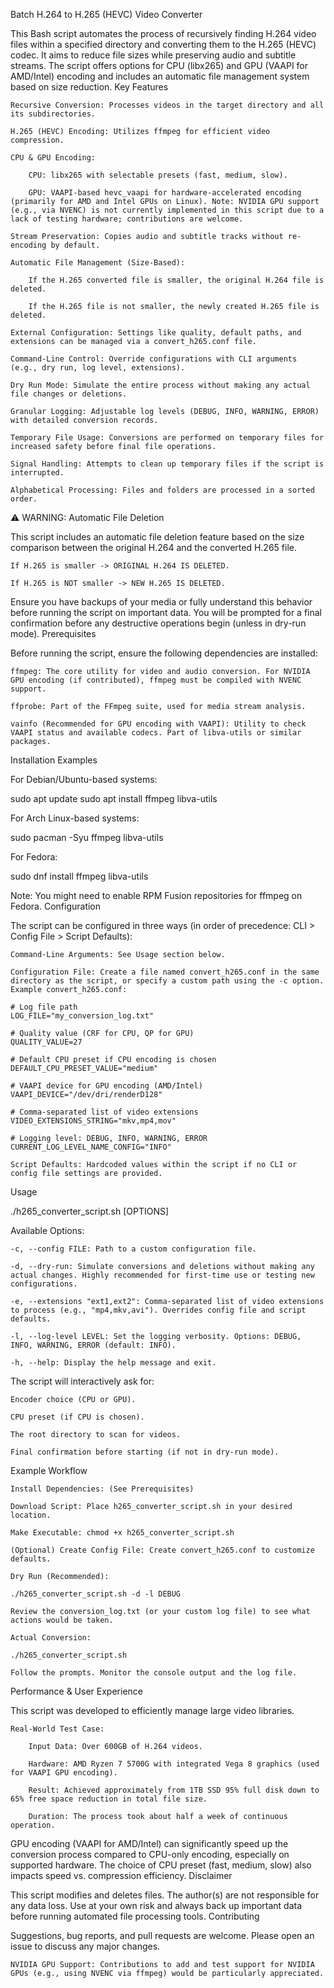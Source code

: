 Batch H.264 to H.265 (HEVC) Video Converter

This Bash script automates the process of recursively finding H.264 video files within a specified directory and converting them to the H.265 (HEVC) codec. It aims to reduce file sizes while preserving audio and subtitle streams. The script offers options for CPU (libx265) and GPU (VAAPI for AMD/Intel) encoding and includes an automatic file management system based on size reduction.
Key Features

    Recursive Conversion: Processes videos in the target directory and all its subdirectories.

    H.265 (HEVC) Encoding: Utilizes ffmpeg for efficient video compression.

    CPU & GPU Encoding:

        CPU: libx265 with selectable presets (fast, medium, slow).

        GPU: VAAPI-based hevc_vaapi for hardware-accelerated encoding (primarily for AMD and Intel GPUs on Linux). Note: NVIDIA GPU support (e.g., via NVENC) is not currently implemented in this script due to a lack of testing hardware; contributions are welcome.

    Stream Preservation: Copies audio and subtitle tracks without re-encoding by default.

    Automatic File Management (Size-Based):

        If the H.265 converted file is smaller, the original H.264 file is deleted.

        If the H.265 file is not smaller, the newly created H.265 file is deleted.

    External Configuration: Settings like quality, default paths, and extensions can be managed via a convert_h265.conf file.

    Command-Line Control: Override configurations with CLI arguments (e.g., dry run, log level, extensions).

    Dry Run Mode: Simulate the entire process without making any actual file changes or deletions.

    Granular Logging: Adjustable log levels (DEBUG, INFO, WARNING, ERROR) with detailed conversion records.

    Temporary File Usage: Conversions are performed on temporary files for increased safety before final file operations.

    Signal Handling: Attempts to clean up temporary files if the script is interrupted.

    Alphabetical Processing: Files and folders are processed in a sorted order.

⚠️ WARNING: Automatic File Deletion

This script includes an automatic file deletion feature based on the size comparison between the original H.264 and the converted H.265 file.

    If H.265 is smaller -> ORIGINAL H.264 IS DELETED.

    If H.265 is NOT smaller -> NEW H.265 IS DELETED.

Ensure you have backups of your media or fully understand this behavior before running the script on important data. You will be prompted for a final confirmation before any destructive operations begin (unless in dry-run mode).
Prerequisites

Before running the script, ensure the following dependencies are installed:

    ffmpeg: The core utility for video and audio conversion. For NVIDIA GPU encoding (if contributed), ffmpeg must be compiled with NVENC support.

    ffprobe: Part of the FFmpeg suite, used for media stream analysis.

    vainfo (Recommended for GPU encoding with VAAPI): Utility to check VAAPI status and available codecs. Part of libva-utils or similar packages.

Installation Examples

For Debian/Ubuntu-based systems:

sudo apt update
sudo apt install ffmpeg libva-utils

For Arch Linux-based systems:

sudo pacman -Syu ffmpeg libva-utils

For Fedora:

sudo dnf install ffmpeg libva-utils

Note: You might need to enable RPM Fusion repositories for ffmpeg on Fedora.
Configuration

The script can be configured in three ways (in order of precedence: CLI > Config File > Script Defaults):

    Command-Line Arguments: See Usage section below.

    Configuration File: Create a file named convert_h265.conf in the same directory as the script, or specify a custom path using the -c option. Example convert_h265.conf:

    # Log file path
    LOG_FILE="my_conversion_log.txt"

    # Quality value (CRF for CPU, QP for GPU)
    QUALITY_VALUE=27

    # Default CPU preset if CPU encoding is chosen
    DEFAULT_CPU_PRESET_VALUE="medium"

    # VAAPI device for GPU encoding (AMD/Intel)
    VAAPI_DEVICE="/dev/dri/renderD128" 

    # Comma-separated list of video extensions
    VIDEO_EXTENSIONS_STRING="mkv,mp4,mov"

    # Logging level: DEBUG, INFO, WARNING, ERROR
    CURRENT_LOG_LEVEL_NAME_CONFIG="INFO"

    Script Defaults: Hardcoded values within the script if no CLI or config file settings are provided.

Usage

./h265_converter_script.sh [OPTIONS]

Available Options:

    -c, --config FILE: Path to a custom configuration file.

    -d, --dry-run: Simulate conversions and deletions without making any actual changes. Highly recommended for first-time use or testing new configurations.

    -e, --extensions "ext1,ext2": Comma-separated list of video extensions to process (e.g., "mp4,mkv,avi"). Overrides config file and script defaults.

    -l, --log-level LEVEL: Set the logging verbosity. Options: DEBUG, INFO, WARNING, ERROR (default: INFO).

    -h, --help: Display the help message and exit.

The script will interactively ask for:

    Encoder choice (CPU or GPU).

    CPU preset (if CPU is chosen).

    The root directory to scan for videos.

    Final confirmation before starting (if not in dry-run mode).

Example Workflow

    Install Dependencies: (See Prerequisites)

    Download Script: Place h265_converter_script.sh in your desired location.

    Make Executable: chmod +x h265_converter_script.sh

    (Optional) Create Config File: Create convert_h265.conf to customize defaults.

    Dry Run (Recommended):

    ./h265_converter_script.sh -d -l DEBUG

    Review the conversion_log.txt (or your custom log file) to see what actions would be taken.

    Actual Conversion:

    ./h265_converter_script.sh

    Follow the prompts. Monitor the console output and the log file.

Performance & User Experience

This script was developed to efficiently manage large video libraries.

    Real-World Test Case:

        Input Data: Over 600GB of H.264 videos.

        Hardware: AMD Ryzen 7 5700G with integrated Vega 8 graphics (used for VAAPI GPU encoding).

        Result: Achieved approximately from 1TB SSD 95% full disk down to 65% free space reduction in total file size.

        Duration: The process took about half a week of continuous operation.

GPU encoding (VAAPI for AMD/Intel) can significantly speed up the conversion process compared to CPU-only encoding, especially on supported hardware. The choice of CPU preset (fast, medium, slow) also impacts speed vs. compression efficiency.
Disclaimer

This script modifies and deletes files. The author(s) are not responsible for any data loss. Use at your own risk and always back up important data before running automated file processing tools.
Contributing

Suggestions, bug reports, and pull requests are welcome. Please open an issue to discuss any major changes.

    NVIDIA GPU Support: Contributions to add and test support for NVIDIA GPUs (e.g., using NVENC via ffmpeg) would be particularly appreciated.
